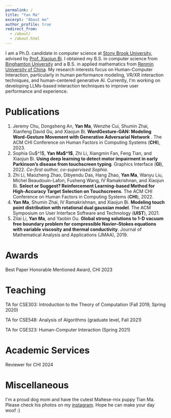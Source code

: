 ```yaml
---
permalink: /
title: "Yan Ma"
excerpt: "About me"
author_profile: true
redirect_from:
  - /about/
  - /about.html
---
```


I am a Ph.D. candidate in computer science at [Stony Brook University](https://www.stonybrook.edu), advised by [Prof. Xiaojun Bi](https://www3.cs.stonybrook.edu/~xiaojun/). I obtained my B.S. in computer science from [Binghamton University](https://www.binghamton.edu/) and a B.S. in applied mathematics from [Renmin University of China](https://en.ruc.edu.cn/). My research interests focus on Human-Computer Interaction, particularly in human performance modeling, VR/XR interaction techniques, and human-centered generative AI. Currently, I'm working on developing LLMs-based interaction techniques to improve user performance and experience.

Publications
======
<ol>
  <li>Jeremy Chu, Dongsheng An, <b>Yan Ma</b>, Wenzhe Cui, Shumin Zhai, Xianfeng David Gu, and Xiaojun Bi. <b>WordGesture-GAN: Modeling Word-Gesture Movement with Generative Adversarial Network</b> . The ACM CHI Conference on Human Factors in Computing Systems (<b>CHI</b>), 2023.</li>

  <li>Sophia Gu$^1$, <b>Yan Ma$^1$</b>, Zhi Li, Xiangmin Fan, Feng Tian, and Xiaojun Bi. <b>Using deep learning to detect motor impairment in early Parkinson’s disease from touchscreen typing</b>. Graphics Interface (<b>GI</b>), 2022. <i>Co-first author, co-supervised Sophia</i>.</li>

  <li>Zhi Li, Maozheng Zhao, Dibyendu Das, Hang Zhao, <b>Yan Ma</b>, Wanyu Liu, Michel Beaudouin-Lafon, Fusheng Wang, IV Ramakrishnan, and Xiaojun Bi. <b>Select or Suggest? Reinforcement Learning-based Method for High-Accuracy Target Selection on Touchscreens</b>. The ACM CHI Conference on Human Factors in Computing Systems (<b>CHI</b>), 2022.</li>

  <li><b>Yan Ma</b>, Shumin Zhai, IV Ramakrishnan, and Xiaojun Bi. <b>Modeling touch point distribution with rotational dual gaussian model</b>. The ACM Symposium on User Interface Software and Technology (<b>UIST</b>), 2021.</li>

  <li>Zilai Li, <b>Yan Ma</b>, and Yaobin Ou. <b>Global strong solutions to 1-D vacuum free boundary problem for compressible Navier–Stokes equations with variable viscosity and thermal conductivity</b>. Journal of Mathematical Analysis and Applications (JMAA), 2019.</li>
</ol>

Awards
======
Best Paper Honorable Mentioned Award, CHI 2023

Teaching
======
TA for CSE303: Introduction to the Theory of Computation (Fall 2019, Spring 2020)

TA for CSE548: Analysis of Algorithms (graduate level, Fall 2021)

TA for CSE323: Human-Computer Interaction (Spring 2021)

Academic Services
======
Reviewer for CHI 2024

Miscellaneous
======
I'm a proud dog mom and have the cutest Maltese-mix puppy Tian Ma. Please check his photos on my [instagram](https://www.instagram.com/goodboytiantianma/). Hope he can make your day woof :)
